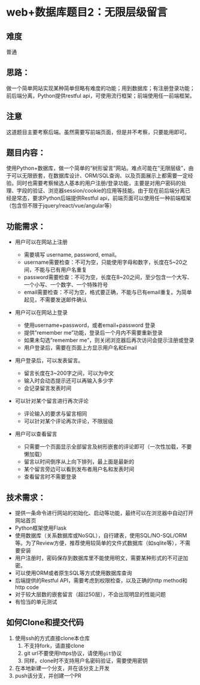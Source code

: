 # web+数据库题目2：无限层级留言

## 难度

普通

## 思路：

做一个简单网站实现某种简单但略有难度的功能；用到数据库；有注册登录功能；前后端分离，Python提供restful api，可使用流行框架；前端使用任一前端框架。

## 注意

这道题目主要考察后端。虽然需要写前端页面，但是并不考察，只要能用即可。


## 题目内容：

使用Python+数据库，做一个简单的“树形留言”网站。难点可能在“无限层级”，由于可以无限嵌套，在数据库设计、ORM/SQL查询、以及页面展示上都需要一定经验。同时也需要考察候选人基本的用户注册/登录功能，主要是对用户密码的处理、字段的验证、浏览器session/cookie的应用等技能。由于现在前后端分离已经是常态，要求Python后端提供Restful api，前端页面可以使用任一种前端框架（包含但不限于jquery/react/vue/angular等）

## 功能需求：

- 用户可以在网站上注册
  - 需要填写 username, password, email。
  - username需要检查：不可为空，只能使用字母和数字，长度在5~20之间，不能与已有用户名重复
  - password需要检查：不可为空，长度在8~20之间，至少包含一个大写、一个小写、一个数字、一个特殊符号
  - email需要检查：不可为空，格式要正确，不能与已有email重复。为简单起见，不需要发送邮件确认

- 用户可以在网站上登录
  - 使用username+password，或者email+password 登录
  - 提供”remember me”功能，登录后一个月内不需要重新登录
  - 如果未勾选”remember me”，则关闭浏览器后再次访问会提示注册或登录
  - 用户登录后，需要在页面上方显示用户名和Email

- 用户登录后，可以发表留言。
  - 留言长度在3~200字之间，可以为中文
  - 输入时会动态提示还可以再输入多少字
  - 会记录留言发表时间

- 可以针对某个留言进行再次评论
  - 评论输入的要求与留言相同
  - 可以针对某个评论再次评论，不限层级

- 用户可以查看留言
  - 只需要一个页面显示全部留言及树形嵌套的评论即可（一次性加载，不要懒加载）
  - 留言以时间倒序从上向下排列，最上面是最新的
  - 某个留言旁边可以看到发布者用户名和发表时间
  - 查看留言时不需要登录

## 技术需求：

- 提供一条命令进行网站的初始化、启动等功能，最终可以在浏览器中自动打开网站首页
- Python框架使用Flask
- 使用数据库（关系数据库或NoSQL），自行建表，使用SQL/NO-SQL/ORM等。为了Review方便，推荐使用较简单的文件式数据库（如sqlite等），不需要安装
- 用户注册时，密码保存到数据库里不能使用明文，需要某种形式的不可逆加密。
- 可以使用ORM或者原生SQL等方式使用数据库查询
- 后端提供的Restful API，需要考虑到权限检查，以及正确的http method和http code
- 对于较大层数的嵌套留言（超过50层），不会出现明显的性能问题
- 有恰当的单元测试

## 如何Clone和提交代码

1. 使用ssh的方式直接clone本仓库
   1. 不支持fork，请直接clone
   2. git url不要使用https协议，请使用`git`协议
   3. 同样，clone时不支持用户名密码验证，需要使用密钥
2. 在本地新建一个分支，并在该分支上开发
3. push该分支，并创建一个PR

